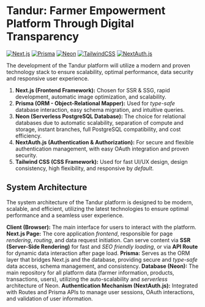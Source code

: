 # Tandur: Farmer Empowerment Platform Through Digital Transparency

[![Next.js](https://img.shields.io/badge/Next.js-Black?style=for-the-badge&logo=next.js&logoColor=white)](https://nextjs.org/)
[![Prisma](https://img.shields.io/badge/Prisma-3982CE?style=for-the-badge&logo=Prisma&logoColor=white)](https://www.prisma.io/)
[![Neon](https://img.shields.io/badge/Neon-41EE79?style=for-the-badge&logo=Neon&logoColor=white)](https://neon.tech/)
[![TailwindCSS](https://img.shields.io/badge/Tailwind_CSS-38B2AC?style=for-the-badge&logo=tailwind-css&logoColor=white)](https://tailwindcss.com/)
[![NextAuth.js](https://img.shields.io/badge/NextAuth.js-236262?style=for-the-badge&logo=Next.js&logoColor=white)](https://next-auth.js.org/)


The development of the Tandur platform will utilize a modern and proven technology stack to ensure scalability, optimal performance, data security and responsive user experience.

1.  **Next.js (Frontend Framework):** Chosen for SSR & SSG, rapid development, automatic image optimization, and scalability.
2.  **Prisma (ORM - Object-Relational Mapper):** Used for *type-safe* database interaction, easy schema migration, and intuitive queries.
3.  **Neon (Serverless PostgreSQL Database):** The choice for relational databases due to automatic scalability, separation of compute and storage, instant branches, full PostgreSQL compatibility, and cost efficiency.
4.  **NextAuth.js (Authentication & Authorization):** For secure and flexible authentication management, with easy OAuth integration and proven security.
5.  **Tailwind CSS (CSS Framework):** Used for fast UI/UX design, design consistency, high flexibility, and responsive by *default*.

## System Architecture

The system architecture of the Tandur platform is designed to be modern, scalable, and efficient, utilizing the latest technologies to ensure optimal performance and a seamless user experience.


**Client (Browser):** The main interface for users to interact with the platform.
**Next.js Page:** The core application *frontend*, responsible for page *rendering*, *routing*, and data request initiation. Can serve content via **SSR (Server-Side Rendering)** for fast and *SEO friendly* *loading*, or via **API Route** for dynamic data interaction after page load.
**Prisma:** Serves as the ORM layer that bridges Next.js and the database, providing secure and *type-safe* data access, schema management, and consistency.
**Database (Neon):** The main repository for all platform data (farmer information, products, transactions, users), utilizing the auto-scalability and *serverless* architecture of Neon.
**Authentication Mechanism (NextAuth.js):** Integrated with Routes and Prisma APIs to manage user sessions, OAuth interactions, and validation of user information.
